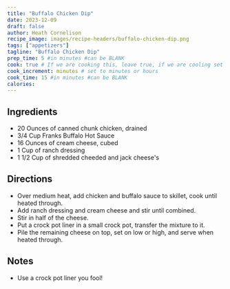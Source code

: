 ```yaml
---
title: "Buffalo Chicken Dip"
date: 2023-12-09
draft: false
author: Heath Cornelison
recipe_image: images/recipe-headers/buffalo-chicken-dip.png
tags: ["appetizers"]
tagline: "Buffalo Chicken Dip"
prep_time: 5 #in minutes #can be BLANK
cook: true # If we are cooking this, leave true, if we are cooling set to false
cook_increment: minutes # set to minutes or hours
cook_time: 15 #in minutes #can be BLANK
calories:
---
```


## Ingredients
- 20 Ounces of canned chunk chicken, drained
- 3/4 Cup Franks Buffalo Hot Sauce
- 16 Ounces of cream cheese, cubed
- 1 Cup of ranch dressing
- 1 1/2 Cup of shredded cheeded and jack cheese's

## Directions
- Over medium heat, add chicken and buffalo sauce to skillet, cook until heated through.
- Add ranch dressing and cream cheese and stir until combined.
- Stir in half of the cheese.
- Put a crock pot liner in a small crock pot, transfer the mixture to it.
- Pile the remaining cheese on top, set on low or high, and serve when heated through.

## Notes
- Use a crock pot liner you fool!

